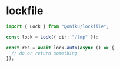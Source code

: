 # lockfile


```typescript
import { Lock } from "@oniku/lockfile";

const lock = Lock({ dir: "/tmp" });

const res = await lock.auto(async () => {
  // do or return something
});
```
